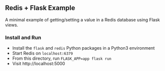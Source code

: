 Redis + Flask Example
---------------------
A minimal example of getting/setting a value in a Redis database using Flask
views.

### Install and Run

* Install the `flask` and `redis` Python packages in a Python3 environment
* Start Redis on `localhost:6379`
* From this directory, run `FLASK_APP=app flask run`
* Visit http://localhost:5000

